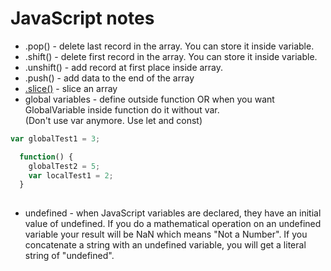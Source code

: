 # JavaScript notes

- .pop() - delete last record in the array. You can store it inside variable.
- .shift() - delete first record in the array. You can store it inside variable.
- .unshift() - add record at first place inside array.
- .push() - add data to the end of the array
- [.slice()](https://developer.mozilla.org/en-US/docs/Web/JavaScript/Reference/Global_Objects/Array/slice) - slice an array
- global variables - define outside function OR when you want GlobalVariable inside function do it without var. <br>
(Don't use var anymore. Use let and const)

``` javascript
var globalTest1 = 3;

  function() {
    globalTest2 = 5;
    var localTest1 = 2;
  }
  
```

- undefined - when JavaScript variables are declared, they have an initial value of undefined. If you do a mathematical operation on an undefined variable your result will be NaN which means "Not a Number". If you concatenate a string with an undefined variable, you will get a literal string of "undefined".
